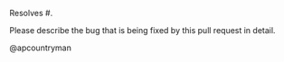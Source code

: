 Resolves #.

Please describe the bug that is being fixed by this pull request in detail.

@apcountryman
